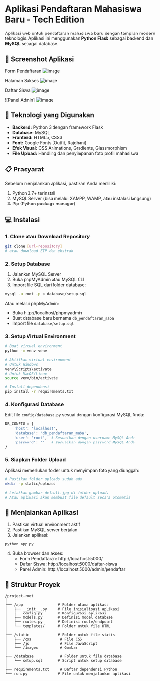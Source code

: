# Aplikasi Pendaftaran Mahasiswa Baru - Tech Edition

Aplikasi web untuk pendaftaran mahasiswa baru dengan tampilan modern teknologis. Aplikasi ini menggunakan **Python Flask** sebagai backend dan **MySQL** sebagai database.

## 📸 Screenshot Aplikasi


Form Pendaftaran
![image](https://github.com/user-attachments/assets/d8009b4d-f100-460e-bef5-2ef4a611a339)

Halaman Sukses
![image](https://github.com/user-attachments/assets/4a40fa50-4d33-4d34-bb8b-983ff6f5b28a)

Daftar Siswa
![image](https://github.com/user-attachments/assets/1ca94cf0-2027-4275-a75c-4089ddf68c62)

![Panel Admin]
![image](https://github.com/user-attachments/assets/1f772332-c30c-479d-abf9-373c03964392)

## 🚀 Teknologi yang Digunakan

- **Backend:** Python 3 dengan framework Flask
- **Database:** MySQL
- **Frontend:** HTML5, CSS3
- **Font:** Google Fonts (Outfit, Rajdhani)
- **Efek Visual:** CSS Animations, Gradients, Glassmorphism
- **File Upload:** Handling dan penyimpanan foto profil mahasiswa

## 📋 Prasyarat

Sebelum menjalankan aplikasi, pastikan Anda memiliki:

1. Python 3.7+ terinstall
2. MySQL Server (bisa melalui XAMPP, WAMP, atau instalasi langsung)
3. Pip (Python package manager)

## 💻 Instalasi

### 1. Clone atau Download Repository

```bash
git clone [url-repository] 
# atau download ZIP dan ekstrak
```

### 2. Setup Database

1. Jalankan MySQL Server
2. Buka phpMyAdmin atau MySQL CLI
3. Import file SQL dari folder database:

```bash
mysql -u root -p < database/setup.sql
```

Atau melalui phpMyAdmin:
- Buka http://localhost/phpmyadmin
- Buat database baru bernama `db_pendaftaran_maba`
- Import file `database/setup.sql`

### 3. Setup Virtual Environment

```bash
# Buat virtual environment
python -m venv venv

# Aktifkan virtual environment
# Untuk Windows
venv\Scripts\activate
# Untuk MacOS/Linux
source venv/bin/activate

# Install dependensi
pip install -r requirements.txt
```

### 4. Konfigurasi Database

Edit file `config/database.py` sesuai dengan konfigurasi MySQL Anda:

```python
DB_CONFIG = {
    'host': 'localhost',
    'database': 'db_pendaftaran_maba',
    'user': 'root',  # Sesuaikan dengan username MySQL Anda
    'password': ''   # Sesuaikan dengan password MySQL Anda
}
```

### 5. Siapkan Folder Upload

Aplikasi memerlukan folder untuk menyimpan foto yang diunggah:

```bash
# Pastikan folder uploads sudah ada
mkdir -p static/uploads

# Letakkan gambar default.jpg di folder uploads
# Atau aplikasi akan membuat file default secara otomatis
```

## 🔧 Menjalankan Aplikasi

1. Pastikan virtual environment aktif
2. Pastikan MySQL server berjalan
3. Jalankan aplikasi:

```bash
python app.py
```

4. Buka browser dan akses:
   - Form Pendaftaran: http://localhost:5000/
   - Daftar Siswa: http://localhost:5000/daftar-siswa
   - Panel Admin: http://localhost:5000/admin/pendaftar

## 📁 Struktur Proyek

```
/project-root
│
├── /app                # Folder utama aplikasi
│   ├── __init__.py     # File inisialisasi aplikasi
│   ├── config.py       # Konfigurasi aplikasi
│   ├── models.py       # Definisi model database
│   ├── routes.py       # Definisi route/endpoint
│   └── templates/      # Folder untuk file HTML
│
├── /static             # Folder untuk file statis
│   ├── /css             # File CSS
│   ├── /js              # File JavaScript
│   └── /images          # Gambar
│
├── /database            # Folder untuk file database
│   └── setup.sql       # Script untuk setup database
│
├── requirements.txt     # Daftar dependensi Python
└── run.py              # File untuk menjalankan aplikasi
```



